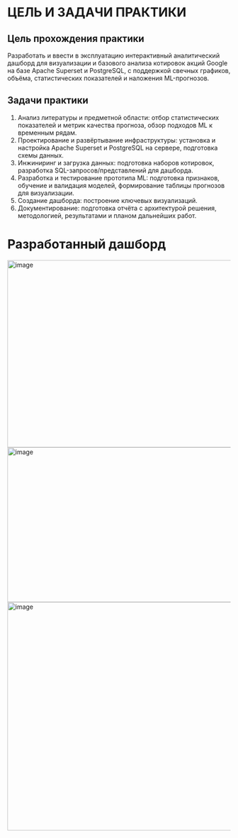 # ЦЕЛЬ И ЗАДАЧИ ПРАКТИКИ
## Цель прохождения практики
Разработать и ввести в эксплуатацию интерактивный аналитический дашборд для визуализации и базового анализа котировок акций Google на базе Apache Superset и PostgreSQL, с поддержкой свечных графиков, объёма, статистических показателей и наложения ML-прогнозов.
## Задачи практики
1.	Анализ литературы и предметной области: отбор статистических показателей и метрик качества прогноза, обзор подходов ML к временным рядам.
2.	Проектирование и развёртывание инфраструктуры: установка и настройка Apache Superset и PostgreSQL на сервере, подготовка схемы данных.
3.	Инжиниринг и загрузка данных: подготовка наборов котировок, разработка SQL-запросов/представлений для дашборда.
4.	Разработка и тестирование прототипа ML: подготовка признаков, обучение и валидация моделей, формирование таблицы прогнозов для визуализации.
5.	Создание дашборда: построение ключевых визуализаций.
6.	Документирование: подготовка отчёта с архитектурой решения, методологией, результатами и планом дальнейших работ.

# Разработанный дашборд
<img width="1054" height="422" alt="image" src="https://github.com/user-attachments/assets/eb2e475d-accd-4cf7-9bb0-91592e1238c3" />
<img width="716" height="349" alt="image" src="https://github.com/user-attachments/assets/8f1a9f6a-361d-4caa-b3ce-e3e0046902ac" />
<img width="710" height="515" alt="image" src="https://github.com/user-attachments/assets/b3b917ec-67a5-47a7-a332-3022272af77d" />



